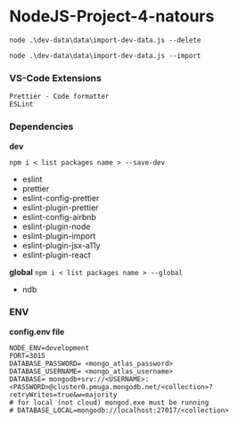 # NodeJS-Project-4-natours

`
node .\dev-data\data\import-dev-data.js --delete
`

`
node .\dev-data\data\import-dev-data.js --import
`

### VS-Code Extensions
```
Prettier - Code formatter
ESLint
```

### Dependencies
**dev**

``
npm i < list packages name > --save-dev
``
* eslint 
* prettier  
* eslint-config-prettier 
* eslint-plugin-prettier
* eslint-config-airbnb 
* eslint-plugin-node 
* eslint-plugin-import  
* eslint-plugin-jsx-a11y 
* eslint-plugin-react

**global**
``
npm i < list packages name > --global
``
* ndb 

### ENV 
**config.env file**
```
NODE_ENV=development
PORT=3015
DATABASE_PASSWORD= <mongo_atlas_password>
DATABASE_USERNAME= <mongo_atlas_username>
DATABASE= mongodb+srv://<USERNAME>:<PASSWORD>@cluster0.pmuga.mongodb.net/<collection>?retryWrites=true&w=majority
# for local (not cloud) mongod.exe must be running
# DATABASE_LOCAL=mongodb://localhost:27017/<collection>
```